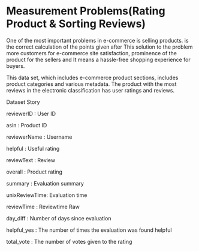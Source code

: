 #   Measurement Problems(Rating Product & Sorting Reviews)

One of the most important problems in e-commerce is selling products. is the correct calculation of the points given after This solution to the problem more customers for e-commerce site satisfaction, prominence of the product for the sellers and It means a hassle-free shopping experience for buyers.

This data set, which includes e-commerce product sections, includes product categories and various metadata. The product with the most reviews in the electronic classification has user ratings and reviews.


Dataset Story

reviewerID : User ID

asin : Product ID

reviewerName : Username

helpful : Useful rating

reviewText : Review

overall : Product rating

summary : Evaluation summary

unixReviewTime: Evaluation time

reviewTime : Reviewtime Raw

day_diff : Number of days since evaluation

helpful_yes : The number of times the evaluation was found helpful

total_vote : The number of votes given to the rating
